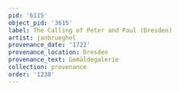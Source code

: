 ```yaml
---
pid: '6115'
object_pid: '3615'
label: The Calling of Peter and Paul (Dresden)
artist: janbrueghel
provenance_date: '1722'
provenance_location: Dresden
provenance_text: Gemäldegalerie
collection: provenance
order: '1238'
---
```

